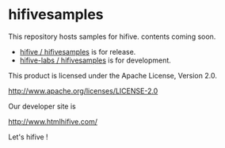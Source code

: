 hifivesamples
=============

This repository hosts samples for hifive.
contents coming soon.

- [hifive / hifivesamples](https://github.com/hifive/hifivesamples/) is for release.
- [hifive-labs / hifivesamples](https://github.com/hifive-labs/hifivesamples/) is for development.

This product is licensed under the Apache License, Version 2.0.

http://www.apache.org/licenses/LICENSE-2.0

Our developer site is

http://www.htmlhifive.com/

Let's hifive !